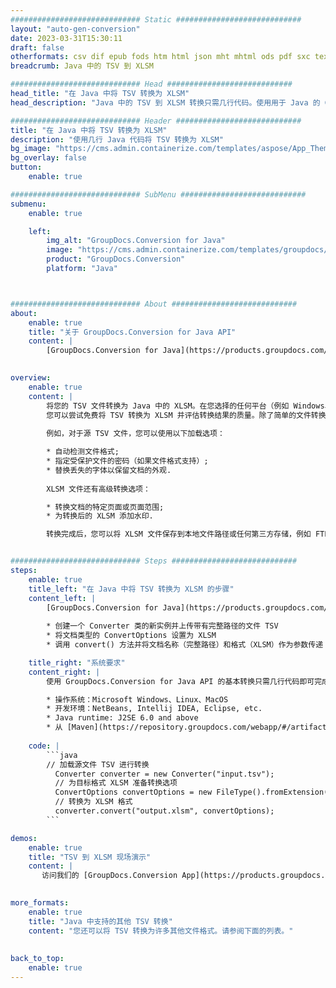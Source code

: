 ```yaml
---
############################# Static ############################
layout: "auto-gen-conversion"
date: 2023-03-31T15:30:11
draft: false
otherformats: csv dif epub fods htm html json mht mhtml ods pdf sxc tex tsv xlam xls xlsb xlsm xlsx xlt xltm xltx xml xps
breadcrumb: Java 中的 TSV 到 XLSM

############################# Head ############################
head_title: "在 Java 中将 TSV 转换为 XLSM"
head_description: "Java 中的 TSV 到 XLSM 转换只需几行代码。使用用于 Java 的 GroupDocs 文档转换 API 转换 160 多种文件格式"

############################# Header ############################
title: "在 Java 中将 TSV 转换为 XLSM"
description: "使用几行 Java 代码将 TSV 转换为 XLSM"
bg_image: "https://cms.admin.containerize.com/templates/aspose/App_Themes/V3/images/bg/header1.png"
bg_overlay: false
button:
    enable: true

############################# SubMenu ############################
submenu:
    enable: true

    left:
        img_alt: "GroupDocs.Conversion for Java"
        image: "https://cms.admin.containerize.com/templates/groupdocs/images/product-logos/90x90-noborder/groupdocs-conversion-java.png"
        product: "GroupDocs.Conversion"
        platform: "Java"



############################# About ############################
about:
    enable: true
    title: "关于 GroupDocs.Conversion for Java API"
    content: |
        [GroupDocs.Conversion for Java](https://products.groupdocs.com/conversion/java/) 是一种高级文件格式转换 API，用于在 Microsoft Office、OpenDocument、PDF、HTML、电子邮件、CAD 等流行图像和文档格式之间进行转换。只需几行代码即可完成更多工作。本机 API 会自动检测原始文档的格式，并提供许多选项来自定义转换后的文档。除了从文档中提取信息的功能外，它还默认支持将转换结果缓存到本地磁盘。但是，任何类型的缓存存储都可以通过实施适当的接口来支持 - Amazon S3、Dropbox、Google Drive、Windows Azure、Reddis 或任何其他接口。
    

overview:
    enable: true
    content: |
        将您的 TSV 文件转换为 Java 中的 XLSM。在您选择的任何平台（例如 Windows、Linux、macOS）上，只需几行 Java 代码。
        您可以尝试免费将 TSV 转换为 XLSM 并评估转换结果的质量。除了简单的文件转换脚本外，您还可以尝试更复杂的选项来加载 TSV 源文件并存储 XLSM 输出。 
        
        例如，对于源 TSV 文件，您可以使用以下加载选项：

        * 自动检测文件格式;
        * 指定受保护文件的密码（如果文件格式支持）;
        * 替换丢失的字体以保留文档的外观.
        
        XLSM 文件还有高级转换选项：

        * 转换文档的特定页面或页面范围;
        * 为转换后的 XLSM 添加水印.

        转换完成后，您可以将 XLSM 文件保存到本地文件路径或任何第三方存储，例如 FTP、Amazon S3、Google Drive、Dropbox 等。请注意 - 转换 TSV到 XLSM，您不需要安装任何额外的软件，例如 MS Office、Open Office、Adobe Acrobat Reader 等。


############################# Steps ############################
steps:
    enable: true
    title_left: "在 Java 中将 TSV 转换为 XLSM 的步骤"
    content_left: |
        [GroupDocs.Conversion for Java](https://products.groupdocs.com/conversion/java/) 允许开发人员使用几行代码轻松地将 TSV 文件转换为 XLSM。
        
        * 创建一个 Converter 类的新实例并上传带有完整路径的文件 TSV
        * 将文档类型的 ConvertOptions 设置为 XLSM
        * 调用 convert() 方法并将文档名称（完整路径）和格式（XLSM）作为参数传递

    title_right: "系统要求"
    content_right: |
        使用 GroupDocs.Conversion for Java API 的基本转换只需几行代码即可完成。所有主要平台和操作系统都支持我们的 API。在执行以下代码之前，请确保您的系统上安装了以下先决条件。

        * 操作系统：Microsoft Windows、Linux、MacOS
        * 开发环境：NetBeans, Intellij IDEA, Eclipse, etc.
        * Java runtime: J2SE 6.0 and above
        * 从 [Maven](https://repository.groupdocs.com/webapp/#/artifacts/browse/tree/General/repo/com/groupdocs/groupdocs-conversion) 获取最新的 GroupDocs.Conversion for Java
         
    code: |
        ```java    
        // 加载源文件 TSV 进行转换
          Converter converter = new Converter("input.tsv");
          // 为目标格式 XLSM 准备转换选项
          ConvertOptions convertOptions = new FileType().fromExtension("xlsm").getConvertOptions();
          // 转换为 XLSM 格式
          converter.convert("output.xlsm", convertOptions);
        ```

demos:
    enable: true
    title: "TSV 到 XLSM 现场演示"
    content: |
       访问我们的 [GroupDocs.Conversion App](https://products.groupdocs.app/conversion/family) 网站并立即尝试 TSV 到 XLSM 转换。免费演示具有以下好处
          

more_formats:
    enable: true
    title: "Java 中支持的其他 TSV 转换"
    content: "您还可以将 TSV 转换为许多其他文件格式。请参阅下面的列表。"
       
       
back_to_top:
    enable: true
---
```

